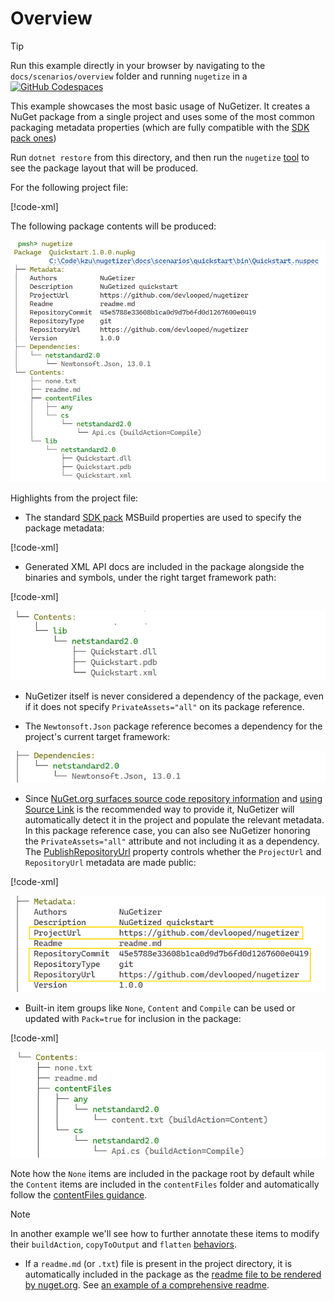# Overview

> [!TIP]
> Run this example directly in your browser by navigating to the 
> `docs/scenarios/overview` folder and running `nugetize` in a 
> [![GitHub Codespaces](https://img.shields.io/badge/-GitHub%20codespace-black?logo=github)](https://github.com/codespaces/new?hide_repo_select=true&ref=docs&repo=297430130&machine=basicLinux32gb&devcontainer_path=.devcontainer%2Fdevcontainer.json)

This example showcases the most basic usage of NuGetizer. 
It creates a NuGet package from a single project and uses some of the 
most common packaging metadata properties (which are fully compatible 
with the [SDK pack ones](https://learn.microsoft.com/en-us/nuget/reference/msbuild-targets#pack-target))

Run `dotnet restore` from this directory, and then run the `nugetize` 
[tool](https://nuget.org/packages/dotnet-nugetizer) to see the package 
layout that will be produced.

For the following project file:

[!code-xml[](Quickstart.csproj)]

The following package contents will be produced:

![nugetize output](../../../img/scenarios/overview/quickstart.png)


Highlights from the project file:

*  The standard [SDK pack](https://learn.microsoft.com/en-us/nuget/reference/msbuild-targets#pack-target) 
   MSBuild properties are used to specify the package metadata:

[!code-xml[](Quickstart.csproj#L7-L9)]

*  Generated XML API docs are included in the package alongside the binaries and 
   symbols, under the right target framework path:

[!code-xml[](Quickstart.csproj#L4-L5)]

![nugetize output](../../../img/scenarios/overview/lib.png)

*  NuGetizer itself is never considered a dependency of the package, even if it does not specify `PrivateAssets="all"` on its package reference.

*  The `Newtonsoft.Json` package reference becomes a dependency for the project's current target framework:

![nugetize output](../../../img/scenarios/overview/dependency.png)

*  Since [NuGet.org surfaces source code repository information](https://devblogs.microsoft.com/nuget/introducing-source-code-link-for-nuget-packages/) and [using Source Link](https://devblogs.microsoft.com/dotnet/producing-packages-with-source-link/) is the recommended way to provide it, NuGetizer will automatically detect it in the project and populate the relevant metadata. In this package reference case, you can also see NuGetizer honoring the `PrivateAssets="all"` attribute and not including it as a dependency. The [PublishRepositoryUrl](https://github.com/dotnet/sourcelink/blob/main/docs/README.md#publishrepositoryurl) property controls whether the `ProjectUrl` and `RepositoryUrl` metadata are made public:

[!code-xml[](Quickstart.csproj#L11-L11)]
 
![nugetize output](../../../img/scenarios/overview/sourcelink.png)

*  Built-in item groups like `None`, `Content` and `Compile` can be used or updated with `Pack=true` for inclusion in the package:

[!code-xml[](Quickstart.csproj#L21-L25)]

![nugetize output](../../../img/scenarios/overview/content.png)

  Note how the `None` items are included in the package root by default while the `Content` items are included in the `contentFiles` folder and automatically follow the [contentFiles guidance](https://learn.microsoft.com/en-us/nuget/reference/nuspec#package-folder-structure). 
  
  > [!NOTE]
  > In another example we'll see how to further annotate these items to modify their `buildAction`, `copyToOutput` and `flatten` [behaviors](https://learn.microsoft.com/en-us/nuget/reference/nuspec#using-the-contentfiles-element-for-content-files).

  *  If a `readme.md` (or `.txt`) file is present in the project directory, it is automatically included in the package as the [readme file to be rendered by nuget.org](https://learn.microsoft.com/en-us/NuGet/nuget-org/package-readme-on-nuget-org). See [an example of a comprehensive readme](https://www.nuget.org/packages/ThisAssembly.Constants).